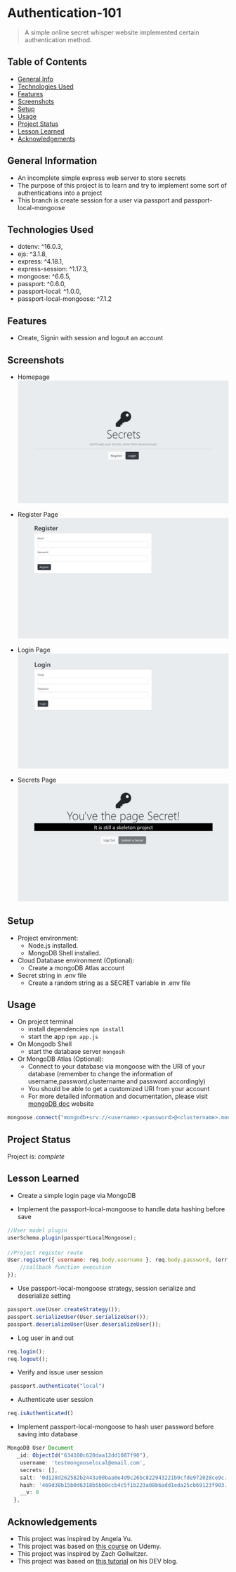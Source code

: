 # Authentication-101
> A simple online secret whisper website implemented certain authentication method. 


## Table of Contents
* [General Info](#general-information)
* [Technologies Used](#technologies-used)
* [Features](#features)
* [Screenshots](#screenshots)
* [Setup](#setup)
* [Usage](#usage)
* [Project Status](#project-status)
* [Lesson Learned](#lesson-learned)
* [Acknowledgements](#acknowledgements)


## General Information
- An incomplete simple express web server to store secrets
- The purpose of this project is to learn and try to implement some sort of authentications into a project
- This branch is create session for a user via passport and passport-local-mongoose


## Technologies Used
- dotenv: ^16.0.3,
- ejs: ^3.1.8,
- express: ^4.18.1,
- express-session: ^1.17.3,
- mongoose: ^6.6.5,
- passport: ^0.6.0,
- passport-local: ^1.0.0,
- passport-local-mongoose: ^7.1.2

## Features
- Create, Signin with session and logout an account


## Screenshots

- Homepage
![Homepage](/public/images/homepage.PNG)

- Register Page
![registerPage](/public/images/registerPage.PNG)

- Login Page
![loginPage](/public/images/loginPage.PNG)

- Secrets Page
![secretsPage](/public/images/secretsPage.PNG)


## Setup
- Project environment:
    - Node.js installed.
    - MongoDB Shell installed.
- Cloud Database environment (Optional):
    - Create a mongoDB Atlas account
- Secret string in .env file
    - Create a random string as a SECRET variable in .env file

## Usage
- On project terminal
    - install dependencies `npm install`
    - start the app `npm app.js`
- On Mongodb Shell
    - start the database server `mongosh`
- Or MongoDB Atlas (Optional):
    - Connect to your database via mongoose with the URI of your database (remember to change the information of username,password,clustername and password accordingly)
    - You should be able to get a customized URI from your account
    - For more detailed information and documentation, please visit [mongoDB doc](https://www.mongodb.com/docs/atlas/) website
```javascript
mongoose.connect("mongodb+srv://<username>:<password>@<clustername>.mongodb.net/<databasename>?w=majority");
```

## Project Status
Project is: _complete_


## Lesson Learned
- Create a simple login page via MongoDB

- Implement the passport-local-mongoose to handle data hashing before save
```javascript
//User model plugin
userSchema.plugin(passportLocalMongoose);

//Project register route
User.register({ username: req.body.username }, req.body.password, (err, user) => {
    //callback function execution    
});
```
- Use passport-local-mongoose strategy, session serialize and deserialize setting
```javascript
passport.use(User.createStrategy());
passport.serializeUser(User.serializeUser());
passport.deserializeUser(User.deserializeUser());
```
- Log user in and out
```javascript
req.login();
req.logout();
```
- Verify and issue user session
```javascript
 passport.authenticate("local")
```
- Authenticate user session
```javascript
req.isAuthenticated()
```
- Implement passport-local-mongoose to hash user password before saving into database
```javascript
MongoDB User Document
   _id: ObjectId("634100c620daa12dd1087f90"),
    username: 'testmongooselocal@email.com',
    secrets: [],
    salt: '0d128d262582b2443a90baa0e4d9c26bc822943221b9cfde972028ce9c......',
    hash: '469d38b15b0d6318b5bb0ccb4c5f1b223a08b6add1eda25cb69123f903........',
    __v: 0
  },
```

## Acknowledgements
- This project was inspired by Angela Yu.
- This project was based on [this course](https://www.udemy.com/course/the-complete-web-development-bootcamp/) on Udemy.
- This project was inspired by Zach Gollwitzer.
- This project was based on [this tutorial](https://dev.to/zachgoll/the-ultimate-guide-to-passport-js-k2l) on his DEV blog.
